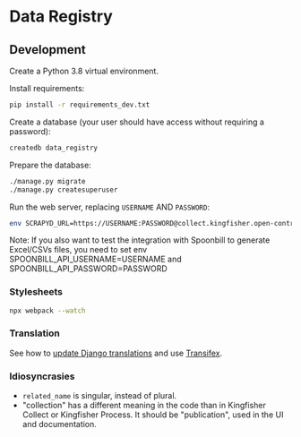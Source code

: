 # Data Registry

## Development

Create a Python 3.8 virtual environment.

Install requirements:

```bash
pip install -r requirements_dev.txt
```

Create a database (your user should have access without requiring a password):

```bash
createdb data_registry
```

Prepare the database:

```bash
./manage.py migrate
./manage.py createsuperuser
```

Run the web server, replacing `USERNAME` AND `PASSWORD`:

```bash
env SCRAPYD_URL=https://USERNAME:PASSWORD@collect.kingfisher.open-contracting.org ./manage.py runserver
```

Note: If you also want to test the integration with Spoonbill to generate Excel/CSVs files, you need to set env SPOONBILL_API_USERNAME=USERNAME and SPOONBILL_API_PASSWORD=PASSWORD

### Stylesheets

```bash
npx webpack --watch
```

### Translation

See how to [update Django translations](https://ocp-software-handbook.readthedocs.io/en/latest/python/i18n.html) and use [Transifex](https://www.transifex.com/open-contracting-partnership-1/data-registry/).

### Idiosyncrasies

- `related_name` is singular, instead of plural.
- "collection" has a different meaning in the code than in Kingfisher Collect or Kingfisher Process. It should be "publication", used in the UI and documentation.
